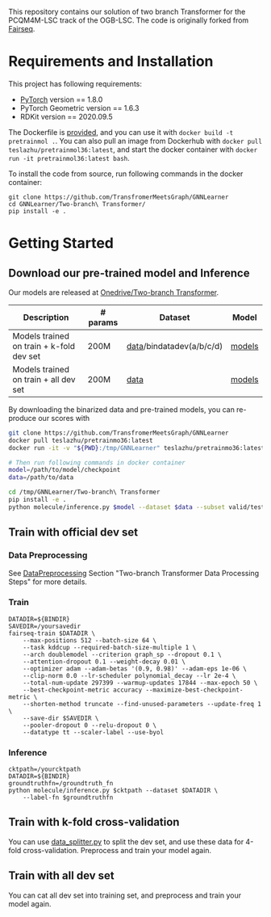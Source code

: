 This repository contains our solution of two branch Transformer for the PCQM4M-LSC track of the OGB-LSC. The code is originally forked from [Fairseq](https://github.com/pytorch/fairseq).

# Requirements and Installation

This project has following requirements:

* [PyTorch](http://pytorch.org/) version == 1.8.0
* PyTorch Geometric version == 1.6.3
* RDKit version == 2020.09.5

The Dockerfile is [provided](./Dockerfile), and you can use it with `docker build -t pretrainmol .`. You can also pull an image from Dockerhub with `docker pull teslazhu/pretrainmol36:latest`, and start the docker container with `docker run -it pretrainmol36:latest bash`.

To install the code from source, run following commands in the docker container:

```shell
git clone https://github.com/TransfromerMeetsGraph/GNNLearner
cd GNNLearner/Two-branch\ Transformer/
pip install -e . 
```

# Getting Started

## Download our pre-trained model and Inference

Our models are released at [Onedrive/Two-branch Transformer](https://mailustceducn-my.sharepoint.com/:f:/r/personal/teslazhu_mail_ustc_edu_cn/Documents/share/public/kddcup/Two-branch%20Transformer?csf=1&web=1&e=Xkw9dW).

 Description | # params | Dataset | Model
 --- | --- | --- | ---
Models trained on train + k-fold dev set|200M | [data](https://mailustceducn-my.sharepoint.com/:f:/r/personal/teslazhu_mail_ustc_edu_cn/Documents/share/public/kddcup/Two-branch%20Transformer/dataset?csf=1&web=1&e=gvGHbL)/bindatadev(a/b/c/d) | [models](https://mailustceducn-my.sharepoint.com/:f:/r/personal/teslazhu_mail_ustc_edu_cn/Documents/share/public/kddcup/Two-branch%20Transformer/k-fold?csf=1&web=1&e=fzy5vG)
Models trained on train + all dev set| 200M|[data](https://mailustceducn-my.sharepoint.com/:f:/r/personal/teslazhu_mail_ustc_edu_cn/Documents/share/public/kddcup/Two-branch%20Transformer/dataset/bindatadev?csf=1&web=1&e=Phaf00)|[models](https://mailustceducn-my.sharepoint.com/:f:/r/personal/teslazhu_mail_ustc_edu_cn/Documents/share/public/kddcup/Two-branch%20Transformer/all-dev?csf=1&web=1&e=0IVwsc)

By downloading the binarized data and pre-trained models, you can re-produce our scores with

```bash
git clone https://github.com/TransfromerMeetsGraph/GNNLearner
docker pull teslazhu/pretrainmo36:latest
docker run -it -v "${PWD}:/tmp/GNNLearner" teslazhu/pretrainmo36:latest bash

# Then run following commands in docker container
model=/path/to/model/checkpoint
data=/path/to/data

cd /tmp/GNNLearner/Two-branch\ Transformer
pip install -e .
python molecule/inference.py $model --dataset $data --subset valid/test
```

## Train with official dev set

### Data Preprocessing

See [DataPreprocessing](../DataPreprocessing/README.md) Section "Two-branch Transformer Data Processing Steps" for more details.

### Train

```shell
DATADIR=${BINDIR}
SAVEDIR=/yoursavedir
fairseq-train $DATADIR \
    --max-positions 512 --batch-size 64 \
    --task kddcup --required-batch-size-multiple 1 \
    --arch doublemodel --criterion graph_sp --dropout 0.1 \
    --attention-dropout 0.1 --weight-decay 0.01 \
    --optimizer adam --adam-betas '(0.9, 0.98)' --adam-eps 1e-06 \
    --clip-norm 0.0 --lr-scheduler polynomial_decay --lr 2e-4 \
    --total-num-update 297399 --warmup-updates 17844 --max-epoch 50 \
    --best-checkpoint-metric accuracy --maximize-best-checkpoint-metric \
    --shorten-method truncate --find-unused-parameters --update-freq 1 \
    --save-dir $SAVEDIR \
    --pooler-dropout 0 --relu-dropout 0 \
    --datatype tt --scaler-label --use-byol
```

### Inference

```shell
cktpath=/yourcktpath
DATADIR=${BINDIR}
groundtruthfn=/groundtruth_fn
python molecule/inference.py $cktpath --dataset $DATADIR \
    --label-fn $groundtruthfn
```

## Train with k-fold cross-validation

You can use [data_splitter.py](./data_splitter.py) to split the dev set, and use these data for 4-fold cross-validation. Preprocess and train your model again.

## Train with all dev set

You can cat all dev set into training set, and preprocess and train your model again.
